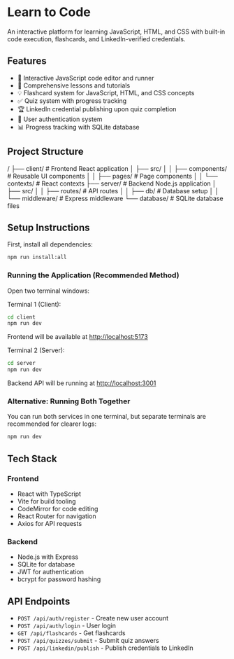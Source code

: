 # Learn to Code

An interactive platform for learning JavaScript, HTML, and CSS with built-in code execution, flashcards, and LinkedIn-verified credentials.

## Features

- 🎯 Interactive JavaScript code editor and runner
- 📝 Comprehensive lessons and tutorials
- 💡 Flashcard system for JavaScript, HTML, and CSS concepts
- ✅ Quiz system with progress tracking
- 🏆 LinkedIn credential publishing upon quiz completion
- 👤 User authentication system
- 📊 Progress tracking with SQLite database

## Project Structure

/
├── client/ # Frontend React application
│ ├── src/
│ │ ├── components/ # Reusable UI components
│ │ ├── pages/ # Page components
│ │ └── contexts/ # React contexts
├── server/ # Backend Node.js application
│ ├── src/
│ │ ├── routes/ # API routes
│ │ ├── db/ # Database setup
│ │ └── middleware/ # Express middleware
└── database/ # SQLite database files

## Setup Instructions

First, install all dependencies:

```bash
npm run install:all
```

### Running the Application (Recommended Method)

Open two terminal windows:

Terminal 1 (Client):

```bash
cd client
npm run dev
```

Frontend will be available at <http://localhost:5173>

Terminal 2 (Server):

```bash
cd server
npm run dev
```

Backend API will be running at <http://localhost:3001>

### Alternative: Running Both Together

You can run both services in one terminal, but separate terminals are recommended for clearer logs:

```bash
npm run dev
```

## Tech Stack

### Frontend

- React with TypeScript
- Vite for build tooling
- CodeMirror for code editing
- React Router for navigation
- Axios for API requests

### Backend

- Node.js with Express
- SQLite for database
- JWT for authentication
- bcrypt for password hashing

## API Endpoints

- `POST /api/auth/register` - Create new user account
- `POST /api/auth/login` - User login
- `GET /api/flashcards` - Get flashcards
- `POST /api/quizzes/submit` - Submit quiz answers
- `POST /api/linkedin/publish` - Publish credentials to LinkedIn
